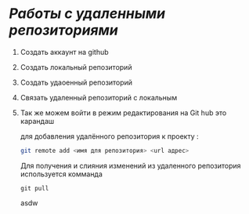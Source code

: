 # ***Работы с удаленными репозиториями***
1. Создать аккаунт на github
2. Создать локальный репозиторий
3. Создать удаоенный репозиторий
4. Связать удаленный репозиторий с локальным
5. Так же можем войти в режим редактирования на Git hub это карандаш

   для добавления удалённого репозитория к проекту :
   ```Bash
   git remote add <имя для репозитория> <url адрес>
   ```
   Для получения и слияния изменений из удаленного репозитория используется комманда
   ```
   git pull
   ```
   asdw
